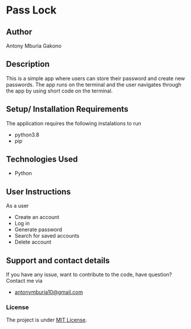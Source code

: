 # Pass Lock


## Author
Antony Mburia Gakono

## Description 
This is a simple app where users can store their password and create  new passwords. The app runs on the terminal and the user navigates through the app by using short code on the terminal. 

## Setup/ Installation Requirements
The application requires the following instalations to run
* python3.8
* pip

## Technologies Used
* Python
## User Instructions 
As a user
* Create an account
* Log in
* Generate password
* Search for saved accounts
* Delete account



## Support and contact details 
If you have any issue, want to contribute to the code, have question?
Contact me via
* antonymburia10@gmail.com
### License
The project is under [MIT License](LICENSE).
